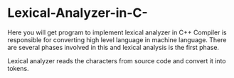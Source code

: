# Lexical-Analyzer-in-C-
Here you will get program to implement lexical analyzer in  C++
Compiler is responsible for converting high level language in machine language. There are several phases involved in this and lexical analysis is the first phase.

Lexical analyzer reads the characters from source code and convert it into tokens.


